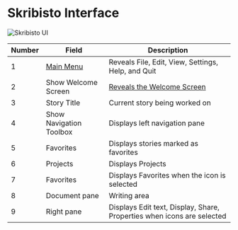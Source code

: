 # Skribisto Interface
![Skribisto UI](https://github.com/john89521/john89521.github.io/assets/124628804/2f886712-9fec-427b-ae2f-deea16d078e7)

| Number   | Field       | Description |
|----------| ----------- |-------------|
| 1     | [Main Menu](https://github.com/john89521/john89521.github.io/blob/master/Main%20Menu.md)        | Reveals File, Edit, View, Settings, Help, and Quit        |
| 2     | Show Welcome Screen        | [Reveals the Welcome Screen](https://john89521.github.io/Start%20Here)        |
| 3     | Story Title        | Current story being worked on        |
| 4     | Show Navigation Toolbox        | Displays left navigation pane        |
| 5     | Favorites        | Displays stories marked as favorites        |
| 6     | Projects        | Displays Projects        |
| 7     | Favorites        | Displays Favorites when the icon is selected        |
| 8     | Document pane        | Writing area        |
| 9     | Right pane        | Displays Edit text, Display, Share, Properties when icons are selected        |

